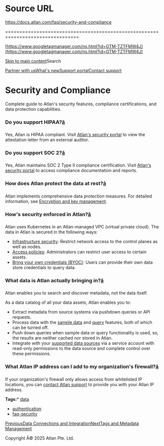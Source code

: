 # Source URL
https://docs.atlan.com/faq/security-and-compliance

================================================================================

<!--
canonical: https://docs.atlan.com/faq/security-and-compliance
link-alternate: https://docs.atlan.com/faq/security-and-compliance
meta-description: Complete guide to Atlan's security features, compliance certifications, and data protection capabilities.
meta-docsearch:docusaurus_tag: docs-default-current
meta-docsearch:language: en
meta-docsearch:version: current
meta-docusaurus_locale: en
meta-docusaurus_tag: docs-default-current
meta-docusaurus_version: current
meta-generator: Docusaurus v3.8.1
meta-og-description: Complete guide to Atlan's security features, compliance certifications, and data protection capabilities.
meta-og-locale: en
meta-og-title: Security and Compliance | Atlan Documentation
meta-og-url: https://docs.atlan.com/faq/security-and-compliance
meta-twitter:card: summary_large_image
meta-viewport: width=device-width,initial-scale=1
title: Security and Compliance | Atlan Documentation
-->

[https://www.googletagmanager.com/ns.html?id=GTM-TZTFMW4J](https://www.googletagmanager.com/ns.html?id=GTM-TZTFMW4J)

[Skip to main content](#__docusaurus_skipToContent_fallback)Search

[Partner with us](https://docs.google.com/forms/d/e/1FAIpQLScuAIhCm2GS7YFstrOjawbP8J7PUmOynQo7wI2yGCcCyEcVSw/viewform)[What's new](https://shipped.atlan.com/)[Support portal](https://atlan.zendesk.com/auth/v2/login/signin?return_to=https%3A%2F%2Fatlan.zendesk.com%2Fhc%2Fen-us&theme=hc&locale=en-us&brand_id=1900000425113&auth_origin=1900000425113%2Cfalse%2Ctrue)[Contact support](/support/submit-request)

Security and Compliance
=======================

Complete guide to Atlan's security features, compliance certifications, and data protection capabilities.

### Do you support HIPAA?[â](#do-you-support-hipaa "Direct link to Do you support HIPAA?")

Yes, Atlan is HIPAA compliant. Visit [Atlan's security portal](https://security.atlan.com) to view the attestation letter from an external auditor.

### Do you support SOC 2?[â](#do-you-support-soc-2 "Direct link to Do you support SOC 2?")

Yes, Atlan maintains SOC 2 Type II compliance certification. Visit [Atlan's security portal](https://security.atlan.com) to access compliance documentation and reports.

### How does Atlan protect the data at rest?[â](#how-does-atlan-protect-the-data-at-rest "Direct link to How does Atlan protect the data at rest?")

Atlan implements comprehensive data protection measures. For detailed information, see [Encryption and key management](/platform/concepts/encryption-and-key-management).

### How's security enforced in Atlan?[â](#hows-security-enforced-in-atlan "Direct link to How's security enforced in Atlan?")

Atlan uses Kubernetes in an Atlan\-managed VPC (virtual private cloud). The data in Atlan is secured in the following ways:

* [Infrastructure security](/platform/references/infrastructure-security): Restrict network access to the control planes as well as nodes.
* [Access policies](/product/capabilities/governance/custom-metadata/how-tos/control-access-metadata-data): Administrators can restrict user access to certain assets.
* [Bring your own credentials (BYOC)](/product/capabilities/insights/how-tos/provide-credentials-to-query-data): Users can provide their own data store credentials to query data.

### What data is Atlan actually bringing in?[â](#what-data-is-atlan-actually-bringing-in "Direct link to What data is Atlan actually bringing in?")

Atlan enables you to search and discover metadata, not the data itself.

As a data catalog of all your data assets, Atlan enables you to:

* Extract metadata from source systems via pushdown queries or API requests.
* Process data with the [sample data](/product/capabilities/discovery/references/provide-credentials-to-view-sample-data) and [query](/product/capabilities/insights/how-tos/query-data) features, both of which can be turned off.
* Push down queries when sample data or query functionality is used, so, the results are neither cached nor stored in Atlan.
* Integrate with your [supported data sources](/product/connections/references/supported-sources) via a service account with read\-only permissions to the data source and complete control over these permissions.

### What Atlan IP address can I add to my organization's firewall?[â](#what-atlan-ip-address-can-i-add-to-my-organizations-firewall "Direct link to What Atlan IP address can I add to my organization's firewall?")

If your organization's firewall only allows access from whitelisted IP locations, you can [contact Atlan support](/support/submit-request) to provide you with your Atlan IP address.

**Tags:*** [data](/tags/data)
* [authentication](/tags/authentication)
* [faq\-security](/tags/faq-security)

[PreviousData Connections and Integration](/faq/data-connections-and-integration)[NextTags and Metadata Management](/faq/tags-and-metadata-management)

Copyright Â© 2025 Atlan Pte. Ltd.

